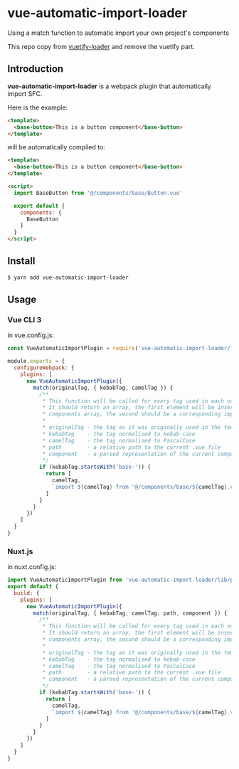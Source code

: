 # vue-automatic-import-loader

Using a match function to automatic import your own project's components

This repo copy from [vuetify-loader](https://github.com/vuetifyjs/vuetify-loader) and remove the vuetify part.

## Introduction

**vue-automatic-import-loader** is a webpack plugin that automatically import SFC.

Here is the example:

```html
<template>
  <base-button>This is a button component</base-button>
</template>
```

will be automatically compiled to:

```html
<template>
  <base-button>This is a button component</base-button>
</template>

<script>
  import BaseButton from '@/components/base/Button.vue'

  export default {
    components: {
      BaseButton
    }
  }
</script>
```

## Install

```bash
$ yarn add vue-automatic-import-loader
```

## Usage

### Vue CLI 3

in vue.config.js:

```js
const VueAutomaticImportPlugin = require('vue-automatic-import-loader/lib/plugin')

module.exports = {
  configureWebpack: {
    plugins: [
      new VueAutomaticImportPlugin({
        match(originalTag, { kebabTag, camelTag }) {
          /**
           * This function will be called for every tag used in each vue component
           * It should return an array, the first element will be inserted into the
           * components array, the second should be a corresponding import
           *
           * originalTag - the tag as it was originally used in the template
           * kebabTag    - the tag normalised to kebab-case
           * camelTag    - the tag normalised to PascalCase
           * path        - a relative path to the current .vue file
           * component   - a parsed representation of the current component
           */
          if (kebabTag.startsWith('base-')) {
            return [
              camelTag,
              `import ${camelTag} from '@/components/base/${camelTag}.vue'`
            ]
          }
        }
      })
    ]
  }
}
```

### Nuxt.js

in nuxt.config.js:

```js
import VueAutomaticImportPlugin from 'vue-automatic-import-loader/lib/plugin'
export default {
  build: {
    plugins: [
      new VueAutomaticImportPlugin({
        match(originalTag, { kebabTag, camelTag, path, component }) {
          /**
           * This function will be called for every tag used in each vue component
           * It should return an array, the first element will be inserted into the
           * components array, the second should be a corresponding import
           *
           * originalTag - the tag as it was originally used in the template
           * kebabTag    - the tag normalised to kebab-case
           * camelTag    - the tag normalised to PascalCase
           * path        - a relative path to the current .vue file
           * component   - a parsed representation of the current component
           */
          if (kebabTag.startsWith('base-')) {
            return [
              camelTag,
              `import ${camelTag} from '@/components/base/${camelTag}.vue'`
            ]
          }
        }
      })
    ]
  }
}
```
